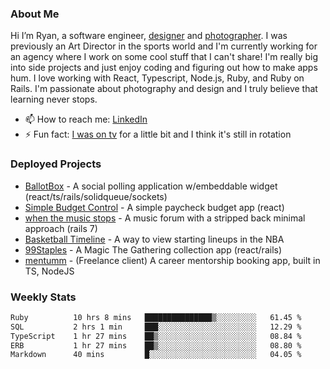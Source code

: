 ### About Me
Hi I’m Ryan, a software engineer, [designer](https://www.denvermullets.com/video) and [photographer](https://www.denvermullets.com/). I was previously an Art Director in the sports world and I'm currently working for an agency where I work on some cool stuff that I can't share! I'm really big into side projects and just enjoy coding and figuring out how to make apps hum. I love working with React, Typescript, Node.js, Ruby, and Ruby on Rails. I'm passionate about photography and design and I truly believe that learning never stops.

- 📫 How to reach me: [LinkedIn](https://www.linkedin.com/in/ryanvaznis)
- ⚡ Fun fact: [I was on tv](https://vimeo.com/381425882) for a little bit and I think it's still in rotation

### Deployed Projects
- [BallotBox](https://voteballotbox.com/) - A social polling application w/embeddable widget (react/ts/rails/solidqueue/sockets)
- [Simple Budget Control](https://simplebudgetcontrol.com/) - A simple paycheck budget app (react)
- [when the music stops](https://whenthemusicstops.net) - A music forum with a stripped back minimal approach (rails 7)
- [Basketball Timeline](https://basketball-timeline.com/?team=PHO&year=2023) - A way to view starting lineups in the NBA
- [99Staples](https://www.99staples.com/collections/denvermullets/9) - A Magic The Gathering collection app (react/rails)
- [mentumm](https://portal.mentumm.com/) - (Freelance client) A career mentorship booking app, built in TS, NodeJS

### Weekly Stats
<!--START_SECTION:waka-->

```txt
Ruby          10 hrs 8 mins   ███████████████▒░░░░░░░░░   61.45 %
SQL           2 hrs 1 min     ███░░░░░░░░░░░░░░░░░░░░░░   12.29 %
TypeScript    1 hr 27 mins    ██▒░░░░░░░░░░░░░░░░░░░░░░   08.84 %
ERB           1 hr 27 mins    ██▒░░░░░░░░░░░░░░░░░░░░░░   08.80 %
Markdown      40 mins         █░░░░░░░░░░░░░░░░░░░░░░░░   04.05 %
```

<!--END_SECTION:waka-->
